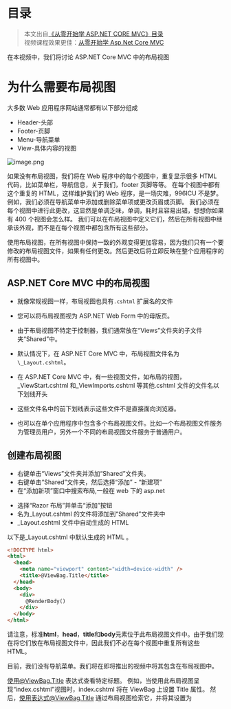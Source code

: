 # 目录
> 本文出自[《从零开始学 ASP.NET CORE MVC》目录](https://www.52abp.com/wiki/mvc/0.1.4/1.Intro) </br>
> 视频课程效果更佳：[从零开始学 Asp.Net Core MVC](https://study.163.com/course/courseMain.htm?courseId=1209215803&share=2&shareId=400000000309007) </br>

在本视频中，我们将讨论 ASP.NET Core MVC 中的布局视图

# 为什么需要布局视图

大多数 Web 应用程序网站通常都有以下部分组成

- Header-头部
- Footer-页脚
- Menu-导航菜单
- View-具体内容的视图

![image.png](https://upload-images.jianshu.io/upload_images/1979022-be8ce244ee0a5876.png?imageMogr2/auto-orient/strip%7CimageView2/2/w/1240)

如果没有布局视图，我们将在 Web 程序中的每个视图中，重复显示很多 HTML 代码，比如菜单栏，导航信息，关于我们，footer 页脚等等。
在每个视图中都有这个重复的 HTML，这样维护我们的 Web 程序，是一场灾难，996ICU 不是梦。
例如，我们必须在导航菜单中添加或删除菜单项或更改页眉或页脚。
我们必须在每个视图中进行此更改，这显然是单调乏味，单调，耗时且容易出错，想想你如果有 400 个视图会怎么样。
我们可以在布局视图中定义它们，然后在所有视图中继承该外观，而不是在每个视图中都包含所有这些部分。

使用布局视图，在所有视图中保持一致的外观变得更加容易，因为我们只有一个要修改的布局视图文件，如果有任何更改。然后更改后将立即反映在整个应用程序的所有视图中。

## ASP.NET Core MVC 中的布局视图

- 就像常规视图一样，布局视图也具有`.cshtml` 扩展名的文件
- 您可以将布局视图视为 ASP.NET Web Form 中的母版页。
- 由于布局视图不特定于控制器，我们通常放在“Views”文件夹的子文件夹“Shared”中。
- 默认情况下，在 ASP.NET Core MVC 中，布局视图文件名为`\_Layout.cshtml`。
- 在 ASP.NET Core MVC 中，有一些视图文件，如布局的视图，\_ViewStart.cshtml 和\_ViewImports.cshtml 等其他.cshtml 文件的文件名以下划线开头
- 这些文件名中的前下划线表示这些文件不是直接面向浏览器。

- 也可以在单个应用程序中包含多个布局视图文件。比如一个布局视图文件服务为管理员用户，另外一个不同的布局视图文件服务于普通用户。

## 创建布局视图

- 右键单击“Views”文件夹并添加“Shared”文件夹。
- 右键单击“Shared”文件夹，然后选择“添加” - “新建项”
- 在“添加新项”窗口中搜索布局,一般在 web 下的 asp.net

* 选择“Razor 布局”并单击“添加”按钮
* 名为\_Layout.cshtml 的文件将添加到“Shared”文件夹中
* \_Layout.cshtml 文件中自动生成的 HTML

以下是\_Layout.cshtml 中默认生成的 HTML 。

```html
<!DOCTYPE html>
<html>
  <head>
    <meta name="viewport" content="width=device-width" />
    <title>@ViewBag.Title</title>
  </head>
  <body>
    <div>
      @RenderBody()
    </div>
  </body>
</html>
```

请注意，标准**html**，**head**，**title**和**body**元素位于此布局视图文件中。由于我们现在将它们放在布局视图文件中，因此我们不必在每个视图中重复所有这些 HTML。

目前，我们没有导航菜单。我们将在即将推出的视频中将其包含在布局视图中。

使用@ViewBag.Title 表达式查看特定标题。
例如，当使用此布局视图呈现“index.cshtml”视图时，index.cshtml 将在 ViewBag 上设置 Title 属性。
然后，使用表达式@ViewBag.Title 通过布局视图检索它，并将其设置为<title>标记的值。

ViewBag 不提供智能提示和编译时错误检查。因此，使用它将大量数据从普通 razor 视图传递到布局视图并不是很好，但是传递像 PageTitle 这样非常小的东西，ViewBag 就很合适了。

@RenderBody()是注入视图特定内容的位置。例如，如果使用此布局视图呈现 index.chtml 视图，则会在我们 调用@RenderBody()方法 的位置注入 index.cshtml 视图内容 。

## 使用布局视图

要使用布局视图（\_Layout.cshtml）渲染视图，需设置 Layout 属性。例如，要将布局视图与 details.cshtml 一起使用，需要修改 details.cshtml 中的代码以包含 Layout 属性，如下所示。

```html
@model StudentManagement.ViewModels.HomeDetailsViewModel @{ Layout =
"~/Views/Shared/_Layout.cshtml"; ViewBag.Title = "Student Details"; }
<h3>@Model.PageTitle</h3>
<div>
  姓名 : @Model.Student.Name
</div>
<div>
  邮箱 : @Model.Student.Email
</div>
<div>
  班级名称 : @Model.Student.ClassName
</div>
```

我们有一种更好的方法来设置 Layout 属性，而不是在每个视图中设置它。
我们将在即将发布的视频中讨论这个问题

# 文章说明

> 如果您觉得我的文章质量还不错，欢迎打赏，也可以订阅我的视频哦 </br>
> 未得到授权不得擅自转载本文内容,52abp.com 保留版权 </br>
> 【收费】腾讯课堂:[https://ke.qq.com/course/392589?tuin=2522cdf3](https://ke.qq.com/course/392589?tuin=2522cdf3) </br>
> 【免费】youtube 视频专区：[http://t.cn/Ei0F2EB](http://t.cn/Ei0F2EB) </br>
> 感谢您对我的支持

## 关注微信公众号：角落的白板报

![公众号：角落的白板报](https://upload-images.jianshu.io/upload_images/1979022-f19c505c18160c16.png)

